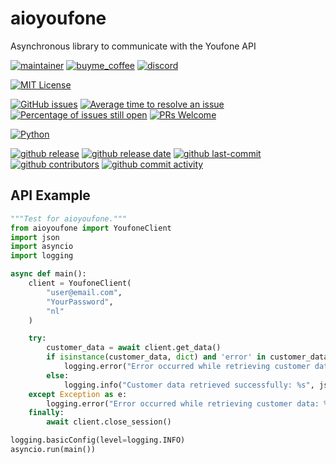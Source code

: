 # aioyoufone

Asynchronous library to communicate with the Youfone API

[![maintainer](https://img.shields.io/badge/maintainer-Geert%20Meersman-green?style=for-the-badge&logo=github)](https://github.com/geertmeersman)
[![buyme_coffee](https://img.shields.io/badge/Buy%20me%20a%20Duvel-donate-yellow?style=for-the-badge&logo=buymeacoffee)](https://www.buymeacoffee.com/geertmeersman)
[![discord](https://img.shields.io/discord/1094198226493636638?style=for-the-badge&logo=discord)](https://discord.gg/s8JNwREmxV)

[![MIT License](https://img.shields.io/github/license/geertmeersman/aioyoufone?style=flat-square)](https://github.com/geertmeersman/aioyoufone/blob/master/LICENSE)

[![GitHub issues](https://img.shields.io/github/issues/geertmeersman/aioyoufone)](https://github.com/geertmeersman/aioyoufone/issues)
[![Average time to resolve an issue](http://isitmaintained.com/badge/resolution/geertmeersman/aioyoufone.svg)](http://isitmaintained.com/project/geertmeersman/aioyoufone)
[![Percentage of issues still open](http://isitmaintained.com/badge/open/geertmeersman/aioyoufone.svg)](http://isitmaintained.com/project/geertmeersman/aioyoufone)
[![PRs Welcome](https://img.shields.io/badge/PRs-Welcome-brightgreen.svg)](https://github.com/geertmeersman/aioyoufone/pulls)

[![Python](https://img.shields.io/badge/Python-FFD43B?logo=python)](https://github.com/geertmeersman/aioyoufone/search?l=python)

[![github release](https://img.shields.io/github/v/release/geertmeersman/aioyoufone?logo=github)](https://github.com/geertmeersman/aioyoufone/releases)
[![github release date](https://img.shields.io/github/release-date/geertmeersman/aioyoufone)](https://github.com/geertmeersman/aioyoufone/releases)
[![github last-commit](https://img.shields.io/github/last-commit/geertmeersman/aioyoufone)](https://github.com/geertmeersman/aioyoufone/commits)
[![github contributors](https://img.shields.io/github/contributors/geertmeersman/aioyoufone)](https://github.com/geertmeersman/aioyoufone/graphs/contributors)
[![github commit activity](https://img.shields.io/github/commit-activity/y/geertmeersman/aioyoufone?logo=github)](https://github.com/geertmeersman/aioyoufone/commits/main)

## API Example

```python
"""Test for aioyoufone."""
from aioyoufone import YoufoneClient
import json
import asyncio
import logging

async def main():
    client = YoufoneClient(
        "user@email.com",
        "YourPassword",
        "nl"
    )

    try:
        customer_data = await client.get_data()
        if isinstance(customer_data, dict) and 'error' in customer_data:
            logging.error("Error occurred while retrieving customer data: %s", customer_data['error'])
        else:
            logging.info("Customer data retrieved successfully: %s", json.dumps(customer_data, indent=4, sort_keys=True))
    except Exception as e:
        logging.error("Error occurred while retrieving customer data: %s", str(e))
    finally:
        await client.close_session()

logging.basicConfig(level=logging.INFO)
asyncio.run(main())
```
